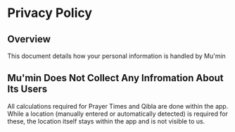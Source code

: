 # Privacy Policy

## Overview
This document details how your personal information is handled by Mu'min


## Mu'min Does Not Collect Any Infromation About Its Users
All calculations required for Prayer Times and Qibla are done within the app. While a location (manually entered or automatically detected) is required for these, the location itself stays within the app and is not visible to us.
